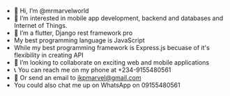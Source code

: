 - 👋 Hi, I’m @mrmarvelworld
- 👀 I’m interested in mobile app development, backend and databases and Internet of Things.
- 🌱 I’m a flutter, Django rest framework pro
- My best programming language is JavaScript
- While my best programming framework is Express.js becuase of it's flexibility in creating API
- 💞️ I’m looking to collaborate on exciting web and mobile applications
- 📞 You can reach me on my phone at +234-9155480561
- 📨 Or send an email to ikpmarvel@gmail.com
- You could also chat me up on WhatsApp on 09155480561
